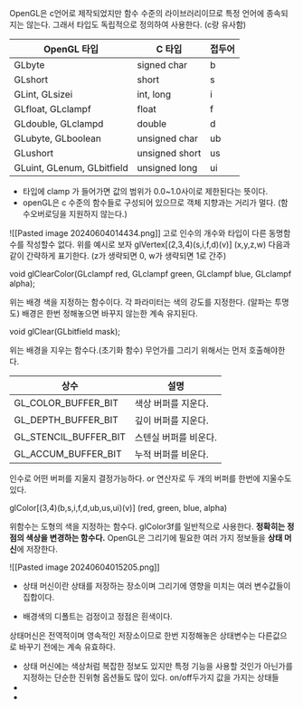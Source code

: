 OpenGL은 c언어로 제작되었지만 함수 수준의 라이브러리이므로 특정 언어에 종속되지는 않는다. 그래서 타입도 독립적으로 정의하여 사용한다. (c랑 유사함)

| OpenGL 타입                  | C 타입           | 접두어 |
| -------------------------- | -------------- | --- |
| GLbyte                     | signed char    | b   |
| GLshort                    | short          | s   |
| GLint, GLsizei             | int, long      | i   |
| GLfloat, GLclampf          | float          | f   |
| GLdouble, GLclampd         | double         | d   |
| GLubyte, GLboolean         | unsigned char  | ub  |
| GLushort                   | unsigned short | us  |
| GLuint, GLenum, GLbitfield | unsigned long  | ui  |
- 타입에 clamp 가 들어가면 값의 범위가 0.0~1.0사이로 제한된다는 뜻이다.
- openGL은 c 수준의 함수들로 구성되어 있으므로 객체 지향과는 거리가 멀다.
  (함수오버로딩을 지원하지 않는다.)

![[Pasted image 20240604014434.png]]
고로 인수의 개수와 타입이 다른 동명함수를 작성할수 없다. 위를 예시로 보자
glVertex[(2,3,4)(s,i,f,d)(v)] (x,y,z,w) 다음과 같이 간략하게 표기한다.
(z가 생략되면 0, w가 생략되면 1로 간주)

void glClearColor(GLclampf red, GLclampf green, GLclampf blue, GLclampf alpha);

위는 배경 색을 지정하는 함수이다. 각 파라미터는 색의 강도를 지정한다. (알파는 투명도) 배경은 한번 정해놓으면 바꾸지 않는한 계속 유지된다.

void glClear(GLbitfield mask);

위는 배경을 지우는 함수다.(초기화 함수) 무언가를 그리기 위해서는 먼저 호출해야한다.

|상수|설명|
|---|---|
|GL_COLOR_BUFFER_BIT|색상 버퍼를 지운다.|
|GL_DEPTH_BUFFER_BIT|깊이 버퍼를 지운다.|
|GL_STENCIL_BUFFER_BIT|스텐실 버퍼를 비운다.|
|GL_ACCUM_BUFFER_BIT|누적 버퍼를 비운다.|
인수로 어떤 버퍼를 지울지 결정가능하다. or 연산자로 두 개의 버퍼를 한번에 지울수도 있다.

glColor[(3,4)(b,s,i,f,d,ub,us,ui)(v)] (red, green, blue, alpha)

위함수는 도형의 색을 지정하는 함수다. glColor3f를 일반적으로 사용한다.
**정확히는 정점의 색상을 변경하는 함수다.**
OpenGL은 그리기에 필요한 여러 가지 정보들을 **상태 머신**에 저장한다.

![[Pasted image 20240604015205.png]]
- 상태 머신이란 상태를 저장하는 장소이며 그리기에 영향을 미치는 여러 변수값들이 집합이다.

- 배경색의 디폴트는 검정이고 정점은 흰색이다.

상태머신은 전역적이며 영속적인 저장소이므로 한번 지정해놓은 상태변수는 다른값으로 바꾸기 전에는 계속 유효하다.

- 상태 머신에는 색상처럼 복잡한 정보도 있지만 특정 기능을 사용할 것인가 아닌가를 지정하는 단순한 진위형 옵션들도 많이 있다. on/off두가지 값을 가지는 상태들
- 
- 